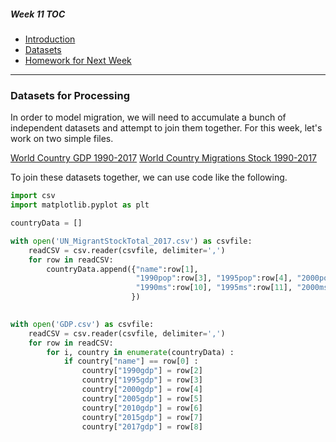 ##### Week 11 TOC
- [Introduction](readme.md)
- [Datasets](datasets.md)
- [Homework for Next Week](homework.md)

-----

### Datasets for Processing

In order to model migration, we will need to accumulate a bunch of independent datasets and attempt to join them together. For this week, let's work on two simple files.

[World Country GDP 1990-2017](gdp.csv)
[World Country Migrations Stock 1990-2017](UN_MigrantStockTotal_2017.csv)

To join these datasets together, we can use code like the following.

```python
import csv
import matplotlib.pyplot as plt

countryData = []

with open('UN_MigrantStockTotal_2017.csv') as csvfile:
    readCSV = csv.reader(csvfile, delimiter=',')
    for row in readCSV:
        countryData.append({"name":row[1], 
                            "1990pop":row[3], "1995pop":row[4], "2000pop":row[5], "2005pop":row[6],"2010pop":row[7],"2015pop":row[8],"2017pop":row[9],
                            "1990ms":row[10], "1995ms":row[11], "2000ms":row[12], "2005ms":row[13],"2010ms":row[14],"2015ms":row[15],"2017ms":row[16]
                           })
        

with open('GDP.csv') as csvfile:
    readCSV = csv.reader(csvfile, delimiter=',')
    for row in readCSV:
        for i, country in enumerate(countryData) :
            if country["name"] == row[0] :
                country["1990gdp"] = row[2]
                country["1995gdp"] = row[3]
                country["2000gdp"] = row[4]
                country["2005gdp"] = row[5]
                country["2010gdp"] = row[6]                    
                country["2015gdp"] = row[7]
                country["2017gdp"] = row[8] 
```
